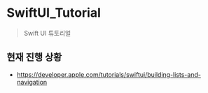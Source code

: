 # SwiftUI_Tutorial

> Swift UI 튜토리얼



## 현재 진행 상황

- https://developer.apple.com/tutorials/swiftui/building-lists-and-navigation

